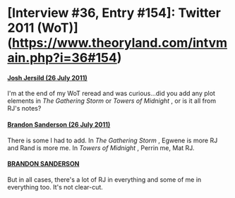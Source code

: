 # [Interview #36, Entry #154]: Twitter 2011 (WoT)](https://www.theoryland.com/intvmain.php?i=36#154)

#### [Josh Jersild (26 July 2011)](http://twitter.com/#!/DeadlyRedCube/status/95984401434935296)

I'm at the end of my WoT reread and was curious...did you add any plot elements in
*The Gathering Storm*
or
*Towers of Midnight*
, or is it all from RJ's notes?

#### [Brandon Sanderson (26 July 2011)](http://twitter.com/BrandSanderson/status/95987204836442113)

There is some I had to add. In
*The Gathering Storm*
, Egwene is more RJ and Rand is more me. In
*Towers of Midnight*
, Perrin me, Mat RJ.

#### [BRANDON SANDERSON](http://twitter.com/BrandSanderson/status/95987307156480001)

But in all cases, there's a lot of RJ in everything and some of me in everything too. It's not clear-cut.

